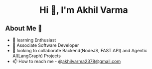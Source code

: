 <h1 align="center">Hi 👋, I'm Akhil Varma</h1>

## About Me :wave:

- 👋 learning Enthusiast 
- 🌱 Associate Software Developer
- 💞️ looking to collaborate Backend(NodeJS, FAST API) and Agentic AI(LangGraph) Projects
- 📫 How to reach me - @akhilvarma2378@gmail.com




